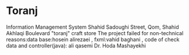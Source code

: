 # Toranj
Information Management System Shahid Sadoughi Street, Qom, Shahid Akhlaqi Boulevard "toranj" craft store The project failed for non-technical reasons:data base:hosein alirezaei , fxml:vahid baghani , code of check data and controller(java): ali qasemi   Dr. Hoda Mashayekhi

